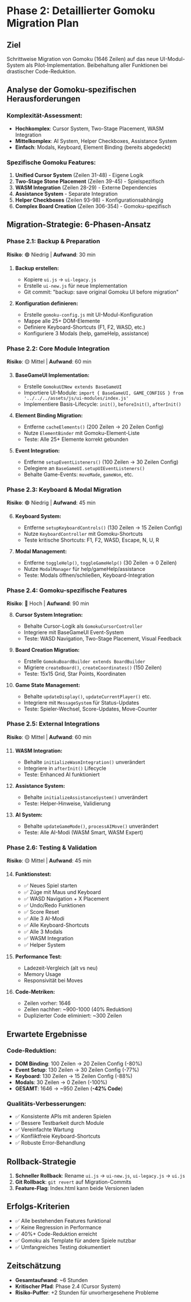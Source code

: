 # Phase 2: Detaillierter Gomoku Migration Plan

## Ziel
Schrittweise Migration von Gomoku (1646 Zeilen) auf das neue UI-Modul-System als Pilot-Implementation. Beibehaltung aller Funktionen bei drastischer Code-Reduktion.

## Analyse der Gomoku-spezifischen Herausforderungen

### Komplexität-Assessment:
- **Hochkomplex**: Cursor System, Two-Stage Placement, WASM Integration
- **Mittelkomplex**: AI System, Helper Checkboxes, Assistance System
- **Einfach**: Modals, Keyboard, Element Binding (bereits abgedeckt)

### Spezifische Gomoku Features:
1. **Unified Cursor System** (Zeilen 31-48) - Eigene Logik
2. **Two-Stage Stone Placement** (Zeilen 39-45) - Spielspezifisch
3. **WASM Integration** (Zeilen 28-29) - Externe Dependencies
4. **Assistance System** - Separate Integration
5. **Helper Checkboxes** (Zeilen 93-98) - Konfigurationsabhängig
6. **Complex Board Creation** (Zeilen 306-354) - Gomoku-spezifisch

## Migration-Strategie: 6-Phasen-Ansatz

### **Phase 2.1: Backup & Preparation** 
**Risiko**: 🟢 Niedrig | **Aufwand**: 30 min

1. **Backup erstellen:**
   - Kopiere `ui.js` → `ui-legacy.js` 
   - Erstelle `ui-new.js` für neue Implementation
   - Git commit: "backup: save original Gomoku UI before migration"

2. **Konfiguration definieren:**
   - Erstelle `gomoku-config.js` mit UI-Modul-Konfiguration
   - Mappe alle 25+ DOM-Elemente
   - Definiere Keyboard-Shortcuts (F1, F2, WASD, etc.)
   - Konfiguriere 3 Modals (help, gameHelp, assistance)

### **Phase 2.2: Core Module Integration**
**Risiko**: 🟡 Mittel | **Aufwand**: 60 min

3. **BaseGameUI Implementation:**
   - Erstelle `GomokuUINew extends BaseGameUI`
   - Importiere UI-Module: `import { BaseGameUI, GAME_CONFIGS } from '../../../assets/js/ui-modules/index.js'`
   - Implementiere Basis-Lifecycle: `init()`, `beforeInit()`, `afterInit()`

4. **Element Binding Migration:**
   - Entferne `cacheElements()` (200 Zeilen → 20 Zeilen Config)
   - Nutze `ElementBinder` mit Gomoku-Element-Liste
   - Teste: Alle 25+ Elemente korrekt gebunden

5. **Event Integration:**
   - Entferne `setupEventListeners()` (100 Zeilen → 30 Zeilen Config)
   - Delegiere an `BaseGameUI.setupUIEventListeners()`
   - Behalte Game-Events: `moveMade`, `gameWon`, etc.

### **Phase 2.3: Keyboard & Modal Migration**
**Risiko**: 🟢 Niedrig | **Aufwand**: 45 min

6. **Keyboard System:**
   - Entferne `setupKeyboardControls()` (130 Zeilen → 15 Zeilen Config)
   - Nutze `KeyboardController` mit Gomoku-Shortcuts
   - Teste kritische Shortcuts: F1, F2, WASD, Escape, N, U, R

7. **Modal Management:**
   - Entferne `toggleHelp()`, `toggleGameHelp()` (30 Zeilen → 0 Zeilen)
   - Nutze `ModalManager` für help/gameHelp/assistance
   - Teste: Modals öffnen/schließen, Keyboard-Integration

### **Phase 2.4: Gomoku-spezifische Features**
**Risiko**: 🔴 Hoch | **Aufwand**: 90 min

8. **Cursor System Integration:**
   - Behalte Cursor-Logik als `GomokuCursorController`
   - Integriere mit BaseGameUI Event-System
   - Teste: WASD Navigation, Two-Stage Placement, Visual Feedback

9. **Board Creation Migration:**
   - Erstelle `GomokuBoardBuilder extends BoardBuilder`
   - Migriere `createBoard()`, `createCoordinates()` (150 Zeilen)
   - Teste: 15x15 Grid, Star Points, Koordinaten

10. **Game State Management:**
    - Behalte `updateDisplay()`, `updateCurrentPlayer()` etc.
    - Integriere mit `MessageSystem` für Status-Updates
    - Teste: Spieler-Wechsel, Score-Updates, Move-Counter

### **Phase 2.5: External Integrations**
**Risiko**: 🟡 Mittel | **Aufwand**: 60 min

11. **WASM Integration:**
    - Behalte `initializeWasmIntegration()` unverändert
    - Integriere in `afterInit()` Lifecycle
    - Teste: Enhanced AI funktioniert

12. **Assistance System:**
    - Behalte `initializeAssistanceSystem()` unverändert
    - Teste: Helper-Hinweise, Validierung

13. **AI System:**
    - Behalte `updateGameMode()`, `processAIMove()` unverändert
    - Teste: Alle AI-Modi (WASM Smart, WASM Expert)

### **Phase 2.6: Testing & Validation**
**Risiko**: 🟡 Mittel | **Aufwand**: 45 min

14. **Funktionstest:**
    - ✅ Neues Spiel starten
    - ✅ Züge mit Maus und Keyboard
    - ✅ WASD Navigation + X Placement  
    - ✅ Undo/Redo Funktionen
    - ✅ Score Reset
    - ✅ Alle 3 AI-Modi
    - ✅ Alle Keyboard-Shortcuts
    - ✅ Alle 3 Modals
    - ✅ WASM Integration
    - ✅ Helper System

15. **Performance Test:**
    - Ladezeit-Vergleich (alt vs neu)
    - Memory Usage
    - Responsivität bei Moves

16. **Code-Metriken:**
    - Zeilen vorher: 1646
    - Zeilen nachher: ~900-1000 (40% Reduktion)
    - Duplizierter Code eliminiert: ~300 Zeilen

## Erwartete Ergebnisse

### Code-Reduktion:
- **DOM Binding**: 100 Zeilen → 20 Zeilen Config (-80%)
- **Event Setup**: 130 Zeilen → 30 Zeilen Config (-77%)
- **Keyboard**: 130 Zeilen → 15 Zeilen Config (-88%)
- **Modals**: 30 Zeilen → 0 Zeilen (-100%)
- **GESAMT**: 1646 → ~950 Zeilen (**-42% Code**)

### Qualitäts-Verbesserungen:
- ✅ Konsistente APIs mit anderen Spielen
- ✅ Bessere Testbarkeit durch Module
- ✅ Vereinfachte Wartung
- ✅ Konfliktfreie Keyboard-Shortcuts
- ✅ Robuste Error-Behandlung

## Rollback-Strategie
1. **Schneller Rollback**: Rename `ui.js` → `ui-new.js`, `ui-legacy.js` → `ui.js`
2. **Git Rollback**: `git revert` auf Migration-Commits
3. **Feature-Flag**: Index.html kann beide Versionen laden

## Erfolgs-Kriterien
- ✅ Alle bestehenden Features funktional
- ✅ Keine Regression in Performance
- ✅ 40%+ Code-Reduktion erreicht
- ✅ Gomoku als Template für andere Spiele nutzbar
- ✅ Umfangreiches Testing dokumentiert

## Zeitschätzung
- **Gesamtaufwand**: ~6 Stunden
- **Kritischer Pfad**: Phase 2.4 (Cursor System)
- **Risiko-Puffer**: +2 Stunden für unvorhergesehene Probleme